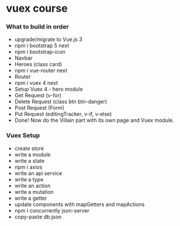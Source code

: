 # vuex course


### What to build in order
- upgrade/migrate to Vue.js 3
- npm i bootstrap 5 next
- npm i  bootstrap-icon
- Navbar
- Heroes (class card)
- npm i vue-router next
- Router
- npm i vuex 4 next
- Setup Vuex 4 - hero module
- Get Request (v-for)
- Delete Request (class btn btn-danger)
- Post Request (Form)
- Put Request (editingTracker, v-if, v-else)
- Done! Now do the Villain part with its own page and Vuex module.

### Vuex Setup

- create store
- write a module
- write a state
- npm i axios
- write an api service
- write a type
- write an action
- write a mutation
- write a getter
- update components with mapGetters and mapActions
- npm i concurrently json-server
- copy-paste db.json

